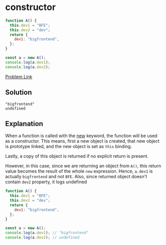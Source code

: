 # constructor

```js
function A() {
  this.dev1 = "BFE";
  this.dev2 = "dev";
  return {
    dev1: "bigfrontend",
  };
}

const a = new A();
console.log(a.dev1);
console.log(a.dev2);
```

[Problem Link](https://bigfrontend.dev/quiz/constructor)

## Solution

```
"bigfrontend"
undefined
```

## Explanation

When a function is called with the [new](https://developer.mozilla.org/en-US/docs/Web/JavaScript/Reference/Operators/new) keyword, the function will be used as a constructor. This means, first a new object is created, that new object is prototype linked, and the new object is set as `this` binding.

Lastly, a copy of this object is returned if no explicit return is present.

However, in this case, since we are returning an object from `A()`, this return value becomes the result of the whole `new` expression. Hence, `a.dev1` is actually `bigfrontend` and not `BFE`. Also, since returned object doesn't contain `dev2` property, it logs undefined

```js
function A() {
  this.dev1 = "BFE";
  this.dev2 = "dev";
  return {
    dev1: "bigfrontend",
  };
}

const a = new A();
console.log(a.dev1); // "bigfrontend"
console.log(a.dev2); // undefined
```
